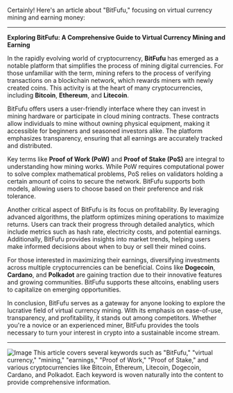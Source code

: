 Certainly! Here's an article about "BitFufu," focusing on virtual currency mining and earning money:

---

**Exploring BitFufu: A Comprehensive Guide to Virtual Currency Mining and Earning**

In the rapidly evolving world of cryptocurrency, **BitFufu** has emerged as a notable platform that simplifies the process of mining digital currencies. For those unfamiliar with the term, mining refers to the process of verifying transactions on a blockchain network, which rewards miners with newly created coins. This activity is at the heart of many cryptocurrencies, including **Bitcoin**, **Ethereum**, and **Litecoin**.

BitFufu offers users a user-friendly interface where they can invest in mining hardware or participate in cloud mining contracts. These contracts allow individuals to mine without owning physical equipment, making it accessible for beginners and seasoned investors alike. The platform emphasizes transparency, ensuring that all earnings are accurately tracked and distributed.

Key terms like **Proof of Work (PoW)** and **Proof of Stake (PoS)** are integral to understanding how mining works. While PoW requires computational power to solve complex mathematical problems, PoS relies on validators holding a certain amount of coins to secure the network. BitFufu supports both models, allowing users to choose based on their preference and risk tolerance.

Another critical aspect of BitFufu is its focus on profitability. By leveraging advanced algorithms, the platform optimizes mining operations to maximize returns. Users can track their progress through detailed analytics, which include metrics such as hash rate, electricity costs, and potential earnings. Additionally, BitFufu provides insights into market trends, helping users make informed decisions about when to buy or sell their mined coins.

For those interested in maximizing their earnings, diversifying investments across multiple cryptocurrencies can be beneficial. Coins like **Dogecoin**, **Cardano**, and **Polkadot** are gaining traction due to their innovative features and growing communities. BitFufu supports these altcoins, enabling users to capitalize on emerging opportunities.

In conclusion, BitFufu serves as a gateway for anyone looking to explore the lucrative field of virtual currency mining. With its emphasis on ease-of-use, transparency, and profitability, it stands out among competitors. Whether you're a novice or an experienced miner, BitFufu provides the tools necessary to turn your interest in crypto into a sustainable income stream.

--- 


![Image](https://github.com/user-attachments/assets/31692037-0104-4703-abd1-696b6a7dd41b)
This article covers several keywords such as "BitFufu," "virtual currency," "mining," "earnings," "Proof of Work," "Proof of Stake," and various cryptocurrencies like Bitcoin, Ethereum, Litecoin, Dogecoin, Cardano, and Polkadot. Each keyword is woven naturally into the content to provide comprehensive information.